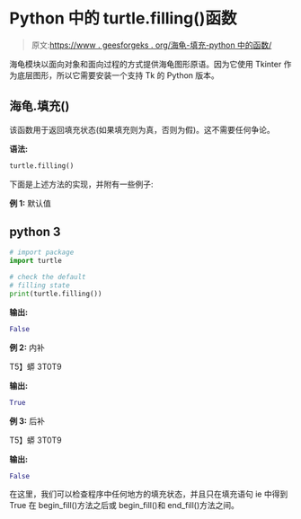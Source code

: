 # Python 中的 turtle.filling()函数

> 原文:[https://www . geesforgeks . org/海龟-填充-python 中的函数/](https://www.geeksforgeeks.org/turtle-filling-function-in-python/)

海龟模块以面向对象和面向过程的方式提供海龟图形原语。因为它使用 Tkinter 作为底层图形，所以它需要安装一个支持 Tk 的 Python 版本。

## 海龟.填充()

该函数用于返回填充状态(如果填充则为真，否则为假)。这不需要任何争论。

**语法:**

```py
turtle.filling()

```

下面是上述方法的实现，并附有一些例子:

**例 1:** 默认值

## python 3

```py
# import package
import turtle

# check the default 
# filling state
print(turtle.filling())
```

**输出:**

```py
False

```

**例 2:** 内补

T5】蟒 3T0T9

**输出:**

```py
True

```

**例 3:** 后补

T5】蟒 3T0T9

**输出:**

```py
False

```

在这里，我们可以检查程序中任何地方的填充状态，并且只在填充语句 ie 中得到 True 在 begin_fill()方法之后或 begin_fill()和 end_fill()方法之间。